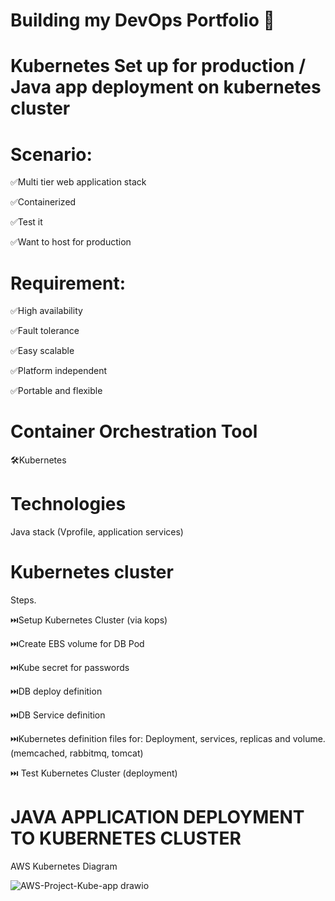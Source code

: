 # Building my DevOps Portfolio 🚀

# Kubernetes Set up for production / Java app deployment on kubernetes cluster

# Scenario:

✅Multi tier web application stack

✅Containerized

✅Test it

✅Want to host for production

# Requirement:

✅High availability

✅Fault tolerance

✅Easy scalable

✅Platform independent

✅Portable and flexible

# Container Orchestration Tool

🛠️Kubernetes

# Technologies

Java stack (Vprofile, application services)

# Kubernetes cluster

Steps.

⏭️Setup Kubernetes Cluster (via kops)

⏭️Create EBS volume for DB Pod

⏭️Kube secret for passwords

⏭️DB deploy definition

⏭️DB Service definition

⏭️Kubernetes definition files for: Deployment, services, replicas and volume.(memcached, rabbitmq, tomcat)

⏭️ Test Kubernetes Cluster (deployment)

# JAVA APPLICATION DEPLOYMENT TO KUBERNETES CLUSTER

AWS Kubernetes Diagram

![AWS-Project-Kube-app drawio](https://github.com/purnimasahoo/kube-app/assets/115042111/b8258cef-2869-49d1-9868-e70c7a03291b)

